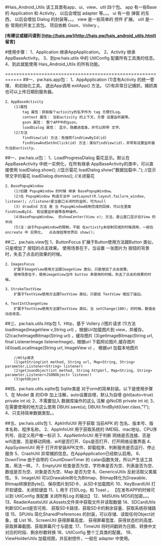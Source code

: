 ﻿#Hais_Android_Utils
	该工具类有app、ui、view、util 四个包。
	app 有一些Base 的 Application 和 Activity， 以后会增加 adapter 等。。。
	ui 有一些 弹窗 的东西， 以后会增加 Dialog 的封装等。。。
	view 是一些简单的 控件 扩展。
	util 是一些 常用的开发工具包。
	项目依赖 Gson、Vollery 。


**[有建议或疑问请到 [http://hais.pw](http://hais.pw/hais_android_utils.html) 留言]**	

#使用步骤：
	1、Application 继承AppApplication。
	2、Activity 继承 AppBaseActivity。
	3、到pw.hais.utils 中的 UtilConfig 配置所有工具类的信息。
	4、到此就能使用 Hais_Android_Utils 的所有功能。

============================================================
##一、pw.hais.app包：
	1、AppApplication
		(1)含有Activity 的统一管理， 和初始化工具。 退出App调用 exitApp() 方法。
		(2)有异常日记捕抓，捕抓类也可以上传日期到服务器。
	
	2、AppBaseActivity
		(1)属性
			tag 属性：获取每个activity的名字作为 tag 方便打Log。
			context 属性： 当前activity 的上下文，方便 设置监听器等。
			gson 属性： 整个APP中的gson。
			loadDialog 属性： 显示，隐藏进度条，并可以附带 文字。
		(2)方法
			findView(id) 方法：免强转findViewById(id)
			findViewAndSetOnClick(id) 方法：类似findView(id)，并带有设置监听器为当前activity。


##一、pw.hais.ui包：
	1、LoadProgressDialog
		菊花显示。默认在 AppBaseActivity 中统一实例化，在所有继承 AppBaseActivity的类中，可以直接使用 
		loadDialog.show(); 	//显示菊花
		loadDialog.show("数据加载中.."); 	//显示带文字的菊花
		loadDialog.dismiss();	//关闭菊花
		
	2、BasePopupWindow
		(1)创建 PopupWindow 的时候 继承 BasePopupWindow。
		(2)在 PopupWindow 构造方法中 setLayout(R.layout.failure_window, listener); //listener是当窗口关闭时的监听，可为null
		(3) drawEnd 方法 是 当 PopupWindow绘制完成的回掉，可以在里面 findViewById， 和设置监听器等各种操作。
		(4)BasePopupWindow。 的showCenter(View v); 方法，是让窗口显示在View 的中间
		(5)注：由于PopupWindow的限制，不能 在activity未绘制完成的时候调用，一般在 oncreate 中 实例化，  点击按钮等世界后 show();
	
##二、pw.hais.view包
	1、ButtonFocus
		扩展于Button使用方法跟Button 类似，只是增加了 按钮的点击效果。
		使用场景在于，当设置 一张图片为 按钮的背景时，失去了点击的效果的时候。
		
	2、ImagesFocus
		扩展于ImageView使用方法跟ImageView 类似，只是增加了点击效果。
		使用场景在于，使用imageView当作 button 来使用的时候，失去了点击的效果的时候。
	
	3、StrokeTextView
		扩展于TextView使用方法跟TextView 类似，只是给 TextView 增加了描边。
		
	4、TextIntChangeView
		扩展于TextView使用方法跟TextView 类似，当 setChange(100); 的时候，数值会动态改变。
		
##三、pw.hais.utils.http包
	1、Http，基于 Vollery
		//图片请求
		(1)方法 loadImage(ImageView v,String url) ，根据Url加载图片到 view，并缓存。
		(2)cacheImageBitmap(String url)	，缓存图片
		(3)getImageBitmap(String url, final ListenerImage listenerImage)，根据url 下载网论图片,缓存图片
		(4)loadLocalImage(String url, ImageView v)	，	根据url 加载本地图片
		
		//Http请求
		(1)getString(int method, String url, Map<String, String> parameter,Listener<String> listener)
		(2)getJsonObject(int method, String httpUrl, Map<String, String> parameter,Listener<JSONObject> listener)
		(3)getObject
		
##四、pw.hais.utils.sqlite包
	Sqlite类是 对于orm的简单封装。以下是使用步骤
	1、在 Model 类 的ID中 加上注解，auto设置自增，默认为自增
		@Id(auto=true) private int id;
	2、不需要加入  数据库操作的这么 注解
		@NoDB private int id;
	3、在需要使用的地方这么使用
		DBUtil.save(u);
		DBUtil.findById(User.class,"1");
	4、只支持简单数据类型。。
	
##五、pw.hais.utils包
	1、ApkInfoUtil 用于获取 当前APK 的 包名、版本号、版本名称、程序名称。
	2、AppInfoUtil 用于获取系统的 IMEI码、mac地址、CPU序列号、自定义用户唯一标识
	3、AppNetInfoUtil 用于判断  网络是否连接、否是wifi连接、否是移动网络、wifi是否打开、Gps是否打开、打开网络设置界面
	4、AppSystemUtil 用于 打开并安装APK文件、卸载程序、判断服务是否运行、停止服务
	5、CrashUtil 异常捕抓信息。在AppApplication已经默认启用。
	6、DownTime 由于自带的 CountDownTimer 的 calan函数失效，所以产生该工具类，用法一样。
	7、EmptyUtil 检查是否为空，字符串是否为空、列表是否为空、数组是否为空、对象是否为空、Map 是否为空
	8、GenericsUtils 反射活取父类属性。
	9、ImageUtil 可以Drawable转化为Bitmap、Bitmap转化为Drawable、Bitmap转换到Byte[]、保存图片到SD卡、从SD卡加载图片
	10、KeyBoardUtil 打开软键盘、关闭软键盘
	11、L  用于 打印Log，和 Toast 。 【在发布APP的时候可以到 UtilConfig 类配置 关闭所有Log 的输出】
	12、Md5Utils  MD5的加密。。。
	13、ReaderAssetsUtil 从Assets文件夹中获取文件并读取数据
	14、SDCardUtils 判断SDCard是否可用、 获取SD卡路径、获取SD卡的剩余容量、获取系统存储路径
	15、SPUtils 简化SharedPreferences 的封装，可以存储、读取任何Object对象，或 List
	16、ScreenUtil 获得屏幕高度、 获得屏幕宽度、获得状态栏的高度、获取屏幕截图、获取屏幕尺寸与密度.
	17、TimeUtil 将时间戳转为日期、转换中文对应的时段、剩余秒数转换
	18、UtilConfig 整个工具类的配置。
	19、ViewHolderUtils 加载视图，并反射控件，一般在 adapter 中使用。
	
		